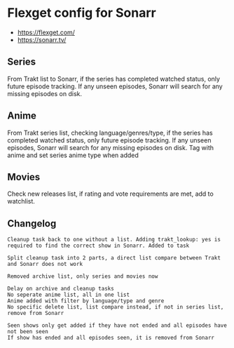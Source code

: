 # Flexget config for Sonarr

* https://flexget.com/
* https://sonarr.tv/

## Series
From Trakt list to Sonarr, if the series has completed watched status, only future episode tracking. 
If any unseen episodes, Sonarr will search for any missing episodes on disk.

## Anime
From Trakt series list, checking language/genres/type, if the series has completed watched status, only future episode tracking.
If any unseen episodes, Sonarr will search for any missing episodes on disk.
Tag with anime and set series anime type when added

## Movies
Check new releases list, if rating and vote requirements are met, add to watchlist.

## Changelog
```
Cleanup task back to one without a list. Adding trakt_lookup: yes is required to find the correct show in Sonarr. Added to task
```
```
Split cleanup task into 2 parts, a direct list compare between Trakt and Sonarr does not work
```
```
Removed archive list, only series and movies now
```
```
Delay on archive and cleanup tasks
No seperate anime list, all in one list
Anime added with filter by language/type and genre
No specific delete list, list compare instead, if not in series list, remove from Sonarr
```
```
Seen shows only get added if they have not ended and all episodes have not been seen
If show has ended and all episodes seen, it is removed from Sonarr
```

